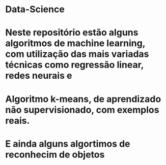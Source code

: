 # Data-Science
#  Neste repositório estão alguns algoritmos de machine learning, com utilização das mais variadas técnicas como regressão linear, redes neurais e 
# Algoritmo k-means, de aprendizado não supervisionado, com exemplos reais.
# E ainda alguns algortimos de reconhecim de objetos
